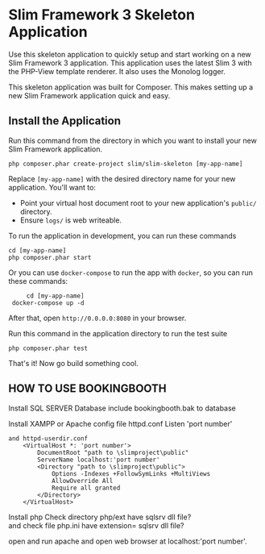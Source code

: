 # Slim Framework 3 Skeleton Application

Use this skeleton application to quickly setup and start working on a new Slim Framework 3 application. This application uses the latest Slim 3 with the PHP-View template renderer. It also uses the Monolog logger.

This skeleton application was built for Composer. This makes setting up a new Slim Framework application quick and easy.

## Install the Application

Run this command from the directory in which you want to install your new Slim Framework application.

    php composer.phar create-project slim/slim-skeleton [my-app-name]

Replace `[my-app-name]` with the desired directory name for your new application. You'll want to:

* Point your virtual host document root to your new application's `public/` directory.
* Ensure `logs/` is web writeable.

To run the application in development, you can run these commands 

	cd [my-app-name]
	php composer.phar start
	
Or you can use `docker-compose` to run the app with `docker`, so you can run these commands:

         cd [my-app-name]
	 docker-compose up -d
After that, open `http://0.0.0.0:8080` in your browser.

Run this command in the application directory to run the test suite

	php composer.phar test

That's it! Now go build something cool.


## HOW TO USE BOOKINGBOOTH
Install SQL SERVER Database
	include bookingbooth.bak to database

Install XAMPP or Apache 
	config file httpd.conf
		Listen 'port number' 

	and httpd-userdir.conf
		<VirtualHost *: 'port number'> 
			DocumentRoot "path to \slimproject\public"
			ServerName localhost:'port number'
			<Directory "path to \slimproject\public">
				Options -Indexes +FollowSymLinks +MultiViews
				AllowOverride All
				Require all granted
			</Directory>
		</VirtualHost>

Install php
	Check directory php/ext have sqlsrv dll file?  
	and check file php.ini have extension= sqlsrv dll file?  

open and run apache and open web browser at localhost:'port number'.  